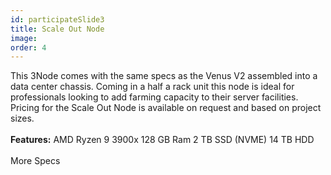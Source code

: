 ```yaml
---
id: participateSlide3
title: Scale Out Node
image:
order: 4
---
```


This 3Node comes with the same specs as the Venus V2 assembled into a data center chassis. Coming in a half a rack unit this node is ideal for professionals looking to add farming capacity to their server facilities. Pricing for the Scale Out Node is available on request and based on project sizes.
<br />
<br />
**Features:** AMD Ryzen 9 3900x 128 GB Ram 2 TB SSD (NVME) 14 TB HDD
<br />
<br />
More Specs
